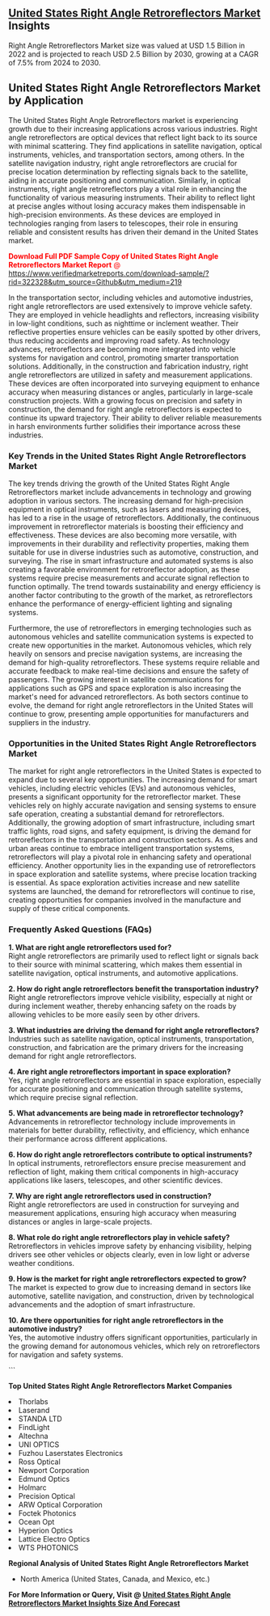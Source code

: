 <h2><a href="https://www.verifiedmarketreports.com/download-sample/?rid=322328&amp;utm_source=Github&amp;utm_medium=219" target="_blank">United States Right Angle Retroreflectors Market</a> Insights</h2><p>Right Angle Retroreflectors Market size was valued at USD 1.5 Billion in 2022 and is projected to reach USD 2.5 Billion by 2030, growing at a CAGR of 7.5% from 2024 to 2030.</p><p> <h2>United States Right Angle Retroreflectors Market by Application</h2> <p>The United States Right Angle Retroreflectors market is experiencing growth due to their increasing applications across various industries. Right angle retroreflectors are optical devices that reflect light back to its source with minimal scattering. They find applications in satellite navigation, optical instruments, vehicles, and transportation sectors, among others. In the satellite navigation industry, right angle retroreflectors are crucial for precise location determination by reflecting signals back to the satellite, aiding in accurate positioning and communication. Similarly, in optical instruments, right angle retroreflectors play a vital role in enhancing the functionality of various measuring instruments. Their ability to reflect light at precise angles without losing accuracy makes them indispensable in high-precision environments. As these devices are employed in technologies ranging from lasers to telescopes, their role in ensuring reliable and consistent results has driven their demand in the United States market. <p><span class=""><span style="color: #ff0000;"><strong>Download Full PDF Sample Copy of United States Right Angle Retroreflectors Market Report</strong> @ </span><a href="https://www.verifiedmarketreports.com/download-sample/?rid=322328&amp;utm_source=Github&amp;utm_medium=219" target="_blank">https://www.verifiedmarketreports.com/download-sample/?rid=322328&amp;utm_source=Github&amp;utm_medium=219</a></span></p> <p>In the transportation sector, including vehicles and automotive industries, right angle retroreflectors are used extensively to improve vehicle safety. They are employed in vehicle headlights and reflectors, increasing visibility in low-light conditions, such as nighttime or inclement weather. Their reflective properties ensure vehicles can be easily spotted by other drivers, thus reducing accidents and improving road safety. As technology advances, retroreflectors are becoming more integrated into vehicle systems for navigation and control, promoting smarter transportation solutions. Additionally, in the construction and fabrication industry, right angle retroreflectors are utilized in safety and measurement applications. These devices are often incorporated into surveying equipment to enhance accuracy when measuring distances or angles, particularly in large-scale construction projects. With a growing focus on precision and safety in construction, the demand for right angle retroreflectors is expected to continue its upward trajectory. Their ability to deliver reliable measurements in harsh environments further solidifies their importance across these industries.</p> <h3>Key Trends in the United States Right Angle Retroreflectors Market</h3> <p>The key trends driving the growth of the United States Right Angle Retroreflectors market include advancements in technology and growing adoption in various sectors. The increasing demand for high-precision equipment in optical instruments, such as lasers and measuring devices, has led to a rise in the usage of retroreflectors. Additionally, the continuous improvement in retroreflector materials is boosting their efficiency and effectiveness. These devices are also becoming more versatile, with improvements in their durability and reflectivity properties, making them suitable for use in diverse industries such as automotive, construction, and surveying. The rise in smart infrastructure and automated systems is also creating a favorable environment for retroreflector adoption, as these systems require precise measurements and accurate signal reflection to function optimally. The trend towards sustainability and energy efficiency is another factor contributing to the growth of the market, as retroreflectors enhance the performance of energy-efficient lighting and signaling systems. <p>Furthermore, the use of retroreflectors in emerging technologies such as autonomous vehicles and satellite communication systems is expected to create new opportunities in the market. Autonomous vehicles, which rely heavily on sensors and precise navigation systems, are increasing the demand for high-quality retroreflectors. These systems require reliable and accurate feedback to make real-time decisions and ensure the safety of passengers. The growing interest in satellite communications for applications such as GPS and space exploration is also increasing the market's need for advanced retroreflectors. As both sectors continue to evolve, the demand for right angle retroreflectors in the United States will continue to grow, presenting ample opportunities for manufacturers and suppliers in the industry.</p> <h3>Opportunities in the United States Right Angle Retroreflectors Market</h3> <p>The market for right angle retroreflectors in the United States is expected to expand due to several key opportunities. The increasing demand for smart vehicles, including electric vehicles (EVs) and autonomous vehicles, presents a significant opportunity for the retroreflector market. These vehicles rely on highly accurate navigation and sensing systems to ensure safe operation, creating a substantial demand for retroreflectors. Additionally, the growing adoption of smart infrastructure, including smart traffic lights, road signs, and safety equipment, is driving the demand for retroreflectors in the transportation and construction sectors. As cities and urban areas continue to embrace intelligent transportation systems, retroreflectors will play a pivotal role in enhancing safety and operational efficiency. Another opportunity lies in the expanding use of retroreflectors in space exploration and satellite systems, where precise location tracking is essential. As space exploration activities increase and new satellite systems are launched, the demand for retroreflectors will continue to rise, creating opportunities for companies involved in the manufacture and supply of these critical components.</p> <h3>Frequently Asked Questions (FAQs)</h3> <p><b>1. What are right angle retroreflectors used for?</b><br> Right angle retroreflectors are primarily used to reflect light or signals back to their source with minimal scattering, which makes them essential in satellite navigation, optical instruments, and automotive applications.</p> <p><b>2. How do right angle retroreflectors benefit the transportation industry?</b><br> Right angle retroreflectors improve vehicle visibility, especially at night or during inclement weather, thereby enhancing safety on the roads by allowing vehicles to be more easily seen by other drivers.</p> <p><b>3. What industries are driving the demand for right angle retroreflectors?</b><br> Industries such as satellite navigation, optical instruments, transportation, construction, and fabrication are the primary drivers for the increasing demand for right angle retroreflectors.</p> <p><b>4. Are right angle retroreflectors important in space exploration?</b><br> Yes, right angle retroreflectors are essential in space exploration, especially for accurate positioning and communication through satellite systems, which require precise signal reflection.</p> <p><b>5. What advancements are being made in retroreflector technology?</b><br> Advancements in retroreflector technology include improvements in materials for better durability, reflectivity, and efficiency, which enhance their performance across different applications.</p> <p><b>6. How do right angle retroreflectors contribute to optical instruments?</b><br> In optical instruments, retroreflectors ensure precise measurement and reflection of light, making them critical components in high-accuracy applications like lasers, telescopes, and other scientific devices.</p> <p><b>7. Why are right angle retroreflectors used in construction?</b><br> Right angle retroreflectors are used in construction for surveying and measurement applications, ensuring high accuracy when measuring distances or angles in large-scale projects.</p> <p><b>8. What role do right angle retroreflectors play in vehicle safety?</b><br> Retroreflectors in vehicles improve safety by enhancing visibility, helping drivers see other vehicles or objects clearly, even in low light or adverse weather conditions.</p> <p><b>9. How is the market for right angle retroreflectors expected to grow?</b><br> The market is expected to grow due to increasing demand in sectors like automotive, satellite navigation, and construction, driven by technological advancements and the adoption of smart infrastructure.</p> <p><b>10. Are there opportunities for right angle retroreflectors in the automotive industry?</b><br> Yes, the automotive industry offers significant opportunities, particularly in the growing demand for autonomous vehicles, which rely on retroreflectors for navigation and safety systems.</p> ```</p><p><strong>Top United States Right Angle Retroreflectors Market Companies</strong></p><div data-test-id=""><p><li>Thorlabs</li><li> Laserand</li><li> STANDA LTD</li><li> FindLight</li><li> Altechna</li><li> UNI OPTICS</li><li> Fuzhou Laserstates Electronics</li><li> Ross Optical</li><li> Newport Corporation</li><li> Edmund Optics</li><li> Holmarc</li><li> Precision Optical</li><li> ARW Optical Corporation</li><li> Foctek Photonics</li><li> Ocean Opt</li><li> Hyperion Optics</li><li> Lattice Electro Optics</li><li> WTS PHOTONICS</li></p><div><strong>Regional Analysis of&nbsp;United States Right Angle Retroreflectors Market</strong></div><ul><li dir="ltr"><p dir="ltr">North America&nbsp;(United States, Canada, and Mexico, etc.)</p></li></ul><p><strong>For More Information or Query, Visit @&nbsp;</strong><strong><a href="https://www.verifiedmarketreports.com/product/right-angle-retroreflectors-market/?utm_source=Github&amp;utm_medium=219" target="_blank">United States Right Angle Retroreflectors Market Insights Size And Forecast</a></strong></p></div>
